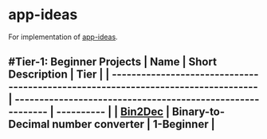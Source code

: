 # app-ideas
For implementation of [app-ideas](https://github.com/florinpop17/app-ideas).

#Tier-1: Beginner Projects
| Name                                                                              | Short Description                                          | Tier       |
| --------------------------------------------------------------------------------- | ---------------------------------------------------------- | ---------- |
| [Bin2Dec](./beginners/Bin2Dec.md)                                                 | Binary-to-Decimal number converter                         | 1-Beginner |
---------------------------------------------------------------------------------------------------------------------------------------------------------------

